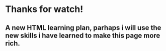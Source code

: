 <html>
  <body>
    <h1>Thanks for watch!</h1>
    <h2>A new HTML learning plan, parhaps i will use the new skills i have learned to make this page more rich.<h2>
  </body>
</html>
